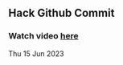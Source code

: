 
 ## Hack Github Commit 
 ### Watch video <a href="https://www.youtube.com">here</a> 
 Thu 15 Jun 2023 
